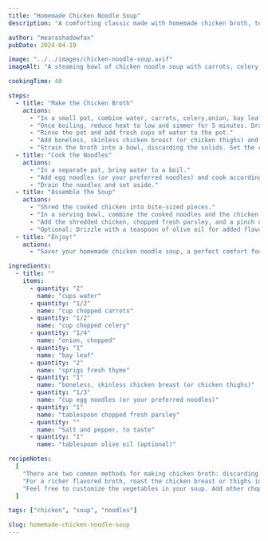 ```yaml
---
title: "Homemade Chicken Noodle Soup"
description: "A comforting classic made with homemade chicken broth, tender chicken, and springy noodles."

author: "mearashadowfax"
pubDate: 2024-04-19

image: "../../images/chicken-noodle-soup.avif"
imageAlt: "A steaming bowl of chicken noodle soup with carrots, celery, and noodles"

cookingTime: 40

steps:
  - title: "Make the Chicken Broth"
    actions:
      - "In a small pot, combine water, carrots, celery,onion, bay leaf, and fresh thyme. Bring to a boil over medium heat."
      - "Once boiling, reduce heat to low and simmer for 5 minutes. Drain the water and discard the solids."
      - "Rinse the pot and add fresh cups of water to the pot."
      - "Add boneless, skinless chicken breast (or chicken thighs) and reduce heat to low. Simmer for 20-25 minutes, or until chicken is cooked through."
      - "Strain the broth into a bowl, discarding the solids. Set the cooked chicken aside."
  - title: "Cook the Noodles"
    actions:
      - "In a separate pot, bring water to a boil."
      - "Add egg noodles (or your preferred noodles) and cook according to package instructions, usually for 2-3 minutes, or until al dente."
      - "Drain the noodles and set aside."
  - title: "Assemble the Soup"
    actions:
      - "Shred the cooked chicken into bite-sized pieces."
      - "In a serving bowl, combine the cooked noodles and the chicken broth."
      - "Add the shredded chicken, chopped fresh parsley, and a pinch of salt and pepper to taste."
      - "Optional: Drizzle with a teaspoon of olive oil for added flavor."
  - title: "Enjoy!"
    actions:
      - "Savor your homemade chicken noodle soup, a perfect comfort food for any day."

ingredients:
  - title: ""
    items:
      - quantity: "2"
        name: "cups water"
      - quantity: "1/2"
        name: "cup chopped carrots"
      - quantity: "1/2"
        name: "cup chopped celery"
      - quantity: "1/4"
        name: "onion, chopped"
      - quantity: "1"
        name: "bay leaf"
      - quantity: "2"
        name: "sprigs fresh thyme"
      - quantity: "1"
        name: "boneless, skinless chicken breast (or chicken thighs)"
      - quantity: "1/3"
        name: "cup egg noodles (or your preferred noodles)"
      - quantity: "1"
        name: "tablespoon chopped fresh parsley"
      - quantity: ""
        name: "Salt and pepper, to taste"
      - quantity: "1"
        name: "tablespoon olive oil (optional)"

recipeNotes:
  [
    "There are two common methods for making chicken broth: discarding the first boil or skimming the scum. Discarding the first boil can result in a clearer broth, while skimming the scum is a faster method. Whichever method you choose, be sure to simmer the broth for at least 20 minutes to extract flavor from the chicken and vegetables.",
    "For a richer flavored broth, roast the chicken breast or thighs in the oven at 400°F (200°C) for 20 minutes before adding it to the pot.",
    "Feel free to customize the vegetables in your soup. Add other chopped vegetables like zucchini, peas, or green beans.",
  ]

tags: ["chicken", "soup", "noodles"]

slug: homemade-chicken-noodle-soup
---
```

